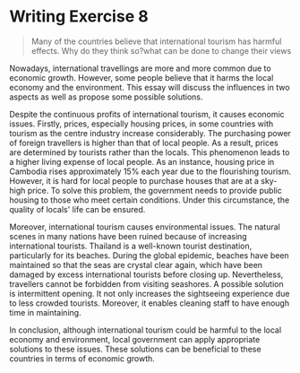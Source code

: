 # Writing Exercise 8
> Many of the countries believe that international tourism has harmful effects. Why do they think so?what can be done to change their views  

Nowadays, international travellings are more and more common due to economic growth. However, some people believe that it harms the local economy and the environment. This essay will discuss the influences in two aspects as well as propose some possible solutions.

Despite the continuous profits of international tourism, it causes economic issues. Firstly, prices, especially housing prices, in some countries with tourism as the centre industry increase considerably. The purchasing power of foreign travellers is higher than that of local people. As a result, prices are determined by tourists rather than the locals. This phenomenon leads to a higher living expense of local people. As an instance, housing price in Cambodia rises approximately 15% each year due to the flourishing tourism. However, it is hard for local people to purchase houses that are at a sky-high price. To solve this problem, the government needs to provide public housing to those who meet certain conditions. Under this circumstance, the quality of locals' life can be ensured.

Moreover, international tourism causes environmental issues. The natural scenes in many nations have been ruined because of increasing international tourists. Thailand is a well-known tourist destination, particularly for its beaches. During the global epidemic, beaches have been maintained so that the seas are crystal clear again, which have been damaged by excess international tourists before closing up. Nevertheless, travellers cannot be forbidden from visiting seashores. A possible solution is intermittent opening. It not only increases the sightseeing experience due to less crowded tourists. Moreover, it enables cleaning staff to have enough time in maintaining.

In conclusion, although international tourism could be harmful to the local economy and environment, local government can apply appropriate solutions to these issues. These solutions can be beneficial to these countries in terms of economic growth.